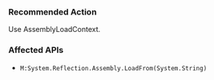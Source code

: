 ### Recommended Action
Use AssemblyLoadContext.

### Affected APIs
* `M:System.Reflection.Assembly.LoadFrom(System.String)`

